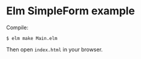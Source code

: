 # Elm SimpleForm example

Compile:

    $ elm make Main.elm

Then open `index.html` in your browser.
